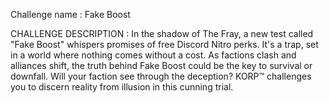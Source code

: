 Challenge name : Fake Boost

CHALLENGE DESCRIPTION : In the shadow of The Fray, a new test called &quot;Fake Boost&quot; whispers promises of free Discord Nitro perks. It&#039;s a trap, set in a world where nothing comes without a cost. As factions clash and alliances shift, the truth behind Fake Boost could be the key to survival or downfall. Will your faction see through the deception? KORP™ challenges you to discern reality from illusion in this cunning trial.
